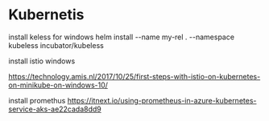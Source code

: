# Kubernetis


install keless for windows
helm install --name my-rel . --namespace kubeless incubator/kubeless

install istio windows

https://technology.amis.nl/2017/10/25/first-steps-with-istio-on-kubernetes-on-minikube-on-windows-10/


install promethus
https://itnext.io/using-prometheus-in-azure-kubernetes-service-aks-ae22cada8dd9
